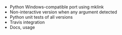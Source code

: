 * Python Windows-compatible port using mklink
* Non-interactive version when any argument detected
* Python unit tests of all versions
* Travis integration
* Docs, usage
